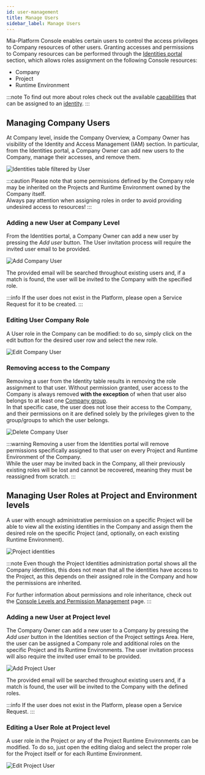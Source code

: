 ```yaml
---
id: user-management
title: Manage Users
sidebar_label: Manage Users
---
```


Mia-Platform Console enables certain users to control the access privileges to Company resources of other users. 
Granting accesses and permissions to Company resources can be performed through the [Identities portal](/development_suite/identity-and-access-management/overview.md#identities-portal) section, which allows roles assignment on the following Console resources:

* Company
* Project
* Runtime Environment

:::note
To find out more about roles check out the available [capabilities](/development_suite/identity-and-access-management/console-levels-and-permission-management.md#users-capabilities-inside-console) that can be assigned to an [identity](/development_suite/identity-and-access-management/overview.md#identity-and-access-management).
:::

## Managing Company Users

At Company level, inside the Company Overview, a Company Owner has visibility of the Identity and Access Management (IAM) section. In particular, from the Identities portal, a Company Owner can add new users to the Company, manage their accesses, and remove them.

![Identities table filtered by User](./img/user-management/identities_table_filtered_by_user.png)

:::caution
Please note that some permissions defined by the Company role may be inherited on the Projects and Runtime Environment owned by the Company itself.  
Always pay attention when assigning roles in order to avoid providing undesired access to resources!
:::

### Adding a new User at Company Level

From the Identities portal, a Company Owner can add a new user by pressing the *Add user* button. The User invitation process will require the invited user email to be provided.

<div style={{display: 'flex', justifyContent: 'center'}}>
  <div style={{display: 'flex', width: '600px'}}>

![Add Company User](./img/user-management/add_company_user.png)

  </div>
</div>

The provided email will be searched throughout existing users and, if a match is found, the user will be invited to the Company with the specified role.

:::info
If the user does not exist in the Platform, please open a Service Request for it to be created.
:::

### Editing User Company Role

A User role in the Company can be modified: to do so, simply click on the edit button for the desired user row and select the new role.

<div style={{display: 'flex', justifyContent: 'center'}}>
  <div style={{display: 'flex', width: '600px'}}>

![Edit Company User](./img/user-management/edit_company_user.png)

  </div>
</div>

### Removing access to the Company

Removing a user from the Identity table results in removing the role assignment to that user.
Without permission granted, user access to the Company is always removed **with the exception** of when that user also belongs to at least one [Company group](/development_suite/identity-and-access-management/group-management.md).  
In that specific case, the user does not lose their access to the Company, and their permissions on it are defined solely by the privileges given to the group/groups to which the user belongs.

<div style={{display: 'flex', justifyContent: 'center'}}>
  <div style={{display: 'flex', width: '600px'}}>

![Delete Company User](./img/user-management/delete_company_user.png)

  </div>
</div>

:::warning
Removing a user from the Identities portal will remove permissions specifically assigned to that user on every Project and Runtime Environment of the Company.  
While the user may be invited back in the Company, all their previously existing roles will be lost and cannot be recovered, meaning they must be reassigned from scratch.
:::

## Managing User Roles at Project and Environment levels

A user with enough administrative permission on a specific Project will be able to view all the existing identities in the Company and assign them the desired role on the specific Project (and, optionally, on each existing Runtime Environment).

![Project identities](./img/user-management/project_identities.png)

:::note
Even though the Project Identities administration portal shows all the Company identities, this does not mean that all the identities have access to the Project, as this depends on their assigned role in the Company and how the permissions are inherited.

For further information about permissions and role inheritance, check out the [Console Levels and Permission Management](/development_suite/identity-and-access-management/console-levels-and-permission-management.md) page.
:::

### Adding a new User at Project level

The Company Owner can add a new user to a Company by pressing the *Add user* button in the Identities section of the Project settings Area. Here, the user can be assigned a Company role and additional roles on the specific Project and its Runtime Environments. The user invitation process will also require the invited user email to be provided.

<div style={{display: 'flex', justifyContent: 'center'}}>
  <div style={{display: 'flex', width: '600px'}}>

![Add Project User](./img/user-management/add_project_user.png)

  </div>
</div>

The provided email will be searched throughout existing users and, if a match is found, the user will be invited to the Company with the defined roles.

:::info
If the user does not exist in the Platform, please open a Service Request.
:::


### Editing a User Role at Project level

A user role in the Project or any of the Project Runtime Environments can be modified. To do so, just open the editing dialog and select the proper role for the Project itself or for each Runtime Environment.

<div style={{display: 'flex', justifyContent: 'center'}}>
  <div style={{display: 'flex', width: '600px'}}>

![Edit Project User](./img/user-management/edit_project_user.png)

  </div>
</div>